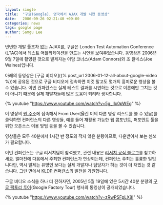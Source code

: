```yaml
---
layout: single
title:  "구글(Google), 영국에서 AJAX 개발 시연 동영상"
date:   2006-09-26 02:21:40 +09:00
categories: news
tags: google page
author: Samgu Lee
---
```

변변한 개발 툴조차 없는 AJAX를, 구글은 London Test Automation Conference (LTAC)에서 테스트 어플리케이션을 만드는 시연을 보여주었습니다. 동영상은 2006년 9월 7일에 촬영된 것으로 발제자는 아담 코너스(Adam Connors)와 조 왈네스(Joe Walnes)입니다.

아래의 동영상은 [구글 비디오]({% post_url 2006-01-12-all-about-google-video %})에 공유된 것으로 구글 비디오에 접속하면 이것 말고도 몇개의 흥미로운 영상을 볼 수 있습니다. 이번 컨퍼런스는 실제 테스트 결과를 시연하는 것으로 이론에만 그치는 것이 아니기 때문에 실제 개발자들에 많은 도움이 되리라 생각합니다.

{% youtube "https://www.youtube.com/watch?v=5g_IIx0pWEg" %}

이 영상의 [원 주소](https://www.youtube.com/watch?v=5g_IIx0pWEg)에 접속해서 From User(올린 이의 다른 영상 리스트를 볼 수 있음)를 클릭하면 컨퍼런스의 다른 영상들, 예를 들어 재활용 가능한 웹 콤포넌트, 퍼포먼트 툴을 위한 오픈소스 이용 방법 등을 볼 수 있습니다.

영상들은 모두 40분에서 1시간 반 정도의 작지 않은 분량이므로, 다운받아서 보는 센쓰가 필요합니다.

이번 컨퍼런스는 구글 리서치팀이 참석했고, 관련 내용은 [리서치 공식 블로그](http://googleresearch.blogspot.com/2006/04/our-conference-on-automated-testing.html)를 참고하세요. 얼마전에 다음에서 주최한 컨퍼런스가 연상되는데, 컨퍼런스 주최는 훌륭한 일입니다만, 역시 발제는 유명인 보다는 실제 개발자나 담당자가 하는 것이 더 재밌는 것 같습니다. 그런 면에서 [KLDP 컨퍼런스](http://wiki.kldp.org/wiki.php/KLDP10YearAnniversary)의 발전을 기원합니다.

구글 비디오 소식을 하나 더 전하자면, 2005년 5월 19일에 있은 5시간 40분 분량의 [구글 팩토리 투어](https://www.youtube.com/watch?v=zRwPSFpLX8I)(Google Factory Tour) 행사의 동영상이 공개되었습니다.

{% youtube "https://www.youtube.com/watch?v=zRwPSFpLX8I" %}